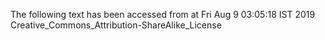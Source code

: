 The following text has been accessed from at Fri Aug 9 03:05:18 IST 2019
Creative_Commons_Attribution-ShareAlike_License
